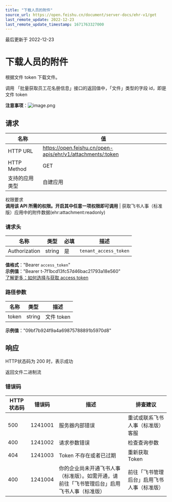 ```yaml
---
title: "下载人员的附件"
source_url: https://open.feishu.cn/document/server-docs/ehr-v1/get
last_remote_update: 2022-12-23
last_remote_update_timestamp: 1671763327000
---
```

最后更新于 2022-12-23

# 下载人员的附件

根据文件 token 下载文件。

调用 「批量获取员工花名册信息」接口的返回值中，「文件」类型的字段 id，即是文件 token

**注意事项**：![image.png](https://sf1-ttcdn-tos.pstatp.com/obj/open-platform-opendoc/bed391d2a8ce6ed2d5985ea69bf92850_9GY1mnuDXP.png)

## 请求
名称 | 值
---|---
HTTP URL | https://open.feishu.cn/open-apis/ehr/v1/attachments/:token
HTTP Method | GET
支持的应用类型 | 自建应用
权限要求  
            **调用该 API 所需的权限。开启其中任意一项权限即可调用** | 获取飞书人事（标准版）应用中的附件数据(ehr:attachment:readonly)

### 请求头

名称 | 类型 | 必填 | 描述
--- | --- | --- | ---
Authorization | string | 是 | `tenant_access_token`  
**值格式**："Bearer `access_token`"  
**示例值**："Bearer t-7f1bcd13fc57d46bac21793a18e560"  
[了解更多：如何选择与获取 access token](https://open.feishu.cn/document/uAjLw4CM/ugTN1YjL4UTN24CO1UjN/trouble-shooting/how-to-choose-which-type-of-token-to-use)

### 路径参数

名称 | 类型 | 描述
--- | --- | ---
token | string | 文件 token  
**示例值**："09bf7b924f9a4a69875788891b5970d8"

## 响应

HTTP状态码为 200 时，表示成功

返回文件二进制流

### 错误码

HTTP状态码 | 错误码 | 描述 | 排查建议
--- | --- | --- | ---
500 | 1241001 | 服务器内部错误 | 重试或联系飞书人事（标准版）客服
400 | 1241002 | 请求参数错误 | 检查查询参数
404 | 1241003 | Token 不存在或者已过期 | 重新获取 Token
400 | 1241004 | 你的企业尚未开通飞书人事（标准版）。如需开通，请前往「飞书管理后台」启用飞书人事（标准版） | 前往「飞书管理后台」启用飞书人事（标准版）
